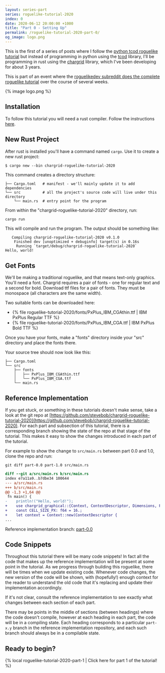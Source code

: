 ```yaml
---
layout: series-part
series: roguelike-tutorial-2020
index: 0
date: 2020-06-12 20:00:00 +1000
title: "Part 0 - Setting Up"
permalink: /roguelike-tutorial-2020-part-0/
og_image: logo.png
---
```


This is the first of a series of posts where I follow the
[python tcod roguelike tutorial](http://rogueliketutorials.com/)
but instead of programming in python using the
[tcod](https://github.com/libtcod/libtcod) library, I'll be programming
in rust using the [chargrid](https://github.com/stevebob/chargrid)
library, which I've been developing for about 3 years.

This is part of an event where the [roguelikedev subreddit does the complete
roguelike tutorial](https://old.reddit.com/r/roguelikedev/wiki/python_tutorial_series)
over the course of several weeks.

{% image logo.png %}

## Installation

To follow this tutorial you will need a rust compiler. Follow the instructions [here](https://www.rust-lang.org/tools/install).

## New Rust Project

After rust is installed you'll have a command named `cargo`. Use it to create a new rust project:

```
$ cargo new --bin chargrid-roguelike-tutorial-2020
```

This command creates a directory structure:

```
├── Cargo.toml   # manifest - we'll mainly update it to add dependencies
└── src          # all the project's source code will live under this directory
    └── main.rs  # entry point for the program
```

From within the "chargrid-roguelike-tutorial-2020" directory, run:

```bash
cargo run
```

This will compile and run the program. The output should be something like:

```
   Compiling chargrid-roguelike-tutorial-2020 v0.1.0
    Finished dev [unoptimized + debuginfo] target(s) in 0.16s
     Running `target/debug/chargrid-roguelike-tutorial-2020`
Hello, world!

```

## Get Fonts

We'll be making a traditional roguelike, and that means text-only graphics.
You'll need a font. Chargrid requires a pair of fonts - one for regular text and a second for bold.
Download ttf files for a pair of fonts. They must be monospace (all characters are the same width).

Two suitable fonts can be downloaded here:

- {% file roguelike-tutorial-2020/fonts/PxPlus_IBM_CGAthin.ttf | IBM PxPlus Regular TTF %}
- {% file roguelike-tutorial-2020/fonts/PxPlus_IBM_CGA.ttf | IBM PxPlus Bold TTF %}

Once you have your fonts, make a "fonts" directory inside your "src" directory and place the
fonts there.

Your source tree should now look like this:
```
├── Cargo.toml
└── src
    ├── fonts
    │   ├── PxPlus_IBM_CGAthin.ttf
    │   └── PxPlus_IBM_CGA.ttf
    └── main.rs
```
## Reference Implementation

If you get stuck, or something in these tutorials doesn't make sense, take a look at the git repo at
[https://github.com/stevebob/chargrid-roguelike-tutorial-2020](https://github.com/stevebob/chargrid-roguelike-tutorial-2020).
For each part and subsection of this tutorial, there is a corresponding branch showing the state of the repo
at that stage of the tutorial. This makes it easy to show the changes introduced in each part of the tutorial.

For example to show the change to `src/main.rs` between part 0.0 and 1.0, clone the repo and run:
```
git diff part-0.0 part-1.0 src/main.rs
```

```diff
diff --git a/src/main.rs b/src/main.rs
index e7a11a9..b7dbe34 100644
--- a/src/main.rs
+++ b/src/main.rs
@@ -1,3 +1,64 @@
 fn main() {
-    println!("Hello, world!");
+    use chargrid_graphical::{Context, ContextDescriptor, Dimensions, FontBytes};
+    const CELL_SIZE_PX: f64 = 16.;
+    let context = Context::new(ContextDescriptor {
...
```

Reference implementation branch: [part-0.0](https://github.com/stevebob/chargrid-roguelike-tutorial-2020/tree/part-0.0)

## Code Snippets

Throughout this tutorial there will be many code snippets!
In fact all the code that makes up the reference implementation will be present at some point in the tutorial.
As we progress through building this roguelike, there will be times when we update existing code.
Whenever code changes, the new version of the code will be shown, with (hopefully!) enough context for the reader
to understand the old code that it's replacing and update their implementation accordingly.

If it's not clear, consult the reference implementation to see exactly what changes between each section of each part.

There may be points in the middle of sections (between headings) where the code doesn't compile, however at each heading
in each part, the code will be in a compiling state. Each heading corresponds to a particular `part-x.y` branch
in the reference implementation repository, and each such branch should always be in a compilable state.

## Ready to begin?

{% local roguelike-tutorial-2020-part-1 | Click here for part 1 of the tutorial! %}
